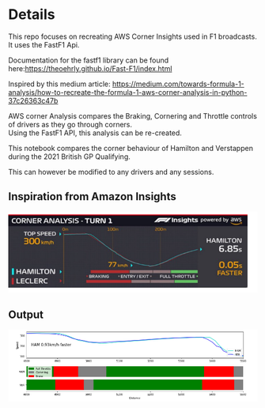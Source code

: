 # Details
This repo focuses on recreating AWS Corner Insights used in F1 broadcasts. It uses the FastF1 Api.<br>

Documentation for the fastf1 library can be found here:https://theoehrly.github.io/Fast-F1/index.html <br>

Inspired by this medium article: https://medium.com/towards-formula-1-analysis/how-to-recreate-the-formula-1-aws-corner-analysis-in-python-37c26363c47b<br>



AWS corner Analysis compares the Braking, Cornering and Throttle controls of drivers as they go through corners.<br>
Using the FastF1 API, this analysis can be re-created.<br>

This notebook compares the corner behaviour of Hamilton and Verstappen during the 2021 British GP Qualifying.<br>

This can however be modified to any drivers and any sessions.<br> 


## Inspiration from Amazon Insights
![Amazon Insights](amazon.PNG)

## Output
![Output](output.PNG)